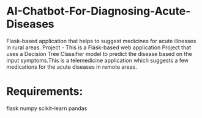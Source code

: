 # AI-Chatbot-For-Diagnosing-Acute-Diseases
Flask-based application that helps to suggest medicines for acute illnesses in rural areas.
Project - This is a Flask-based web application Project that uses a Decision Tree Classifier model to predict the disease based on the input symptoms.This is a telemedicine application which suggests a few medications for the acute diseases in remote areas.

# Requirements:
flask
numpy
scikit-learn
pandas
